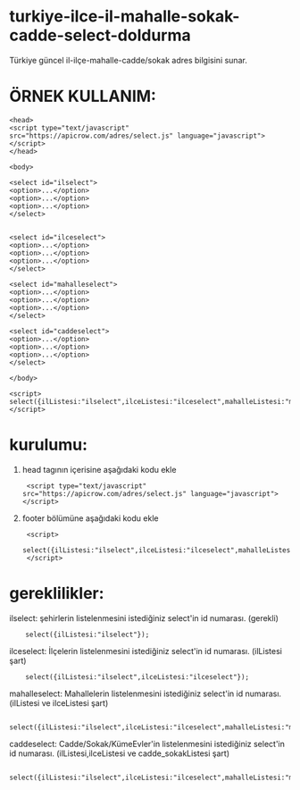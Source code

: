 # turkiye-ilce-il-mahalle-sokak-cadde-select-doldurma
Türkiye güncel il-ilçe-mahalle-cadde/sokak adres bilgisini sunar.

# ÖRNEK KULLANIM:

	<head>
    <script type="text/javascript" src="https://apicrow.com/adres/select.js" language="javascript"></script>
	</head>
	
	<body>
		
	<select id="ilselect">
	<option>...</option>
	<option>...</option>
	<option>...</option>
	</select>


	<select id="ilceselect">
	<option>...</option>
	<option>...</option>
	<option>...</option>
	</select>

	<select id="mahalleselect">
	<option>...</option>
	<option>...</option>
   	<option>...</option>
	</select>

	<select id="caddeselect">
	<option>...</option>
 	<option>...</option>
   	<option>...</option>
	</select>
		
	</body>
  
	<script>
	select({ilListesi:"ilselect",ilceListesi:"ilceselect",mahalleListesi:"mahalleselect",cadde_sokakListesi:'caddeselect'});
	</script>


# kurulumu:
1) head tagının içerisine aşağıdaki kodu ekle
	
		<script type="text/javascript" src="https://apicrow.com/adres/select.js" language="javascript"></script>

2) footer bölümüne aşağıdaki kodu ekle
		
		<script>
			select({ilListesi:"ilselect",ilceListesi:"ilceselect",mahalleListesi:"mahalleselect",cadde_sokakListesi:'caddeselect'});
		</script>

# gereklilikler:

ilselect:
şehirlerin listelenmesini istediğiniz select'in id numarası. (gerekli)

		select({ilListesi:"ilselect"});

ilceselect:
İlçelerin listelenmesini istediğiniz select'in id numarası. (ilListesi şart)

		select({ilListesi:"ilselect",ilceListesi:"ilceselect"});

mahalleselect:
Mahallelerin listelenmesini istediğiniz select'in id numarası. (ilListesi ve ilceListesi şart)

		select({ilListesi:"ilselect",ilceListesi:"ilceselect",mahalleListesi:"mahalleselect"});

caddeselect:
Cadde/Sokak/KümeEvler'in listelenmesini istediğiniz select'in id numarası. (ilListesi,ilceListesi ve cadde_sokakListesi şart)

		select({ilListesi:"ilselect",ilceListesi:"ilceselect",mahalleListesi:"mahalleselect",cadde_sokakListesi:'caddeselect'});


